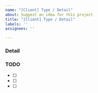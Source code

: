 ```yaml
---
name: "[Client] Type / Detail"
about: Suggest an idea for this project
title: "[Client] Type / Detail"
labels: ''
assignees: ''

---
```


### Detail

### TODO
- [ ] 
- [ ] 
- [ ]
